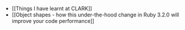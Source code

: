 - [[Things I have learnt at CLARK]] 
- [[Object shapes - how this under-the-hood change in Ruby 3.2.0 will improve your code performance]]


